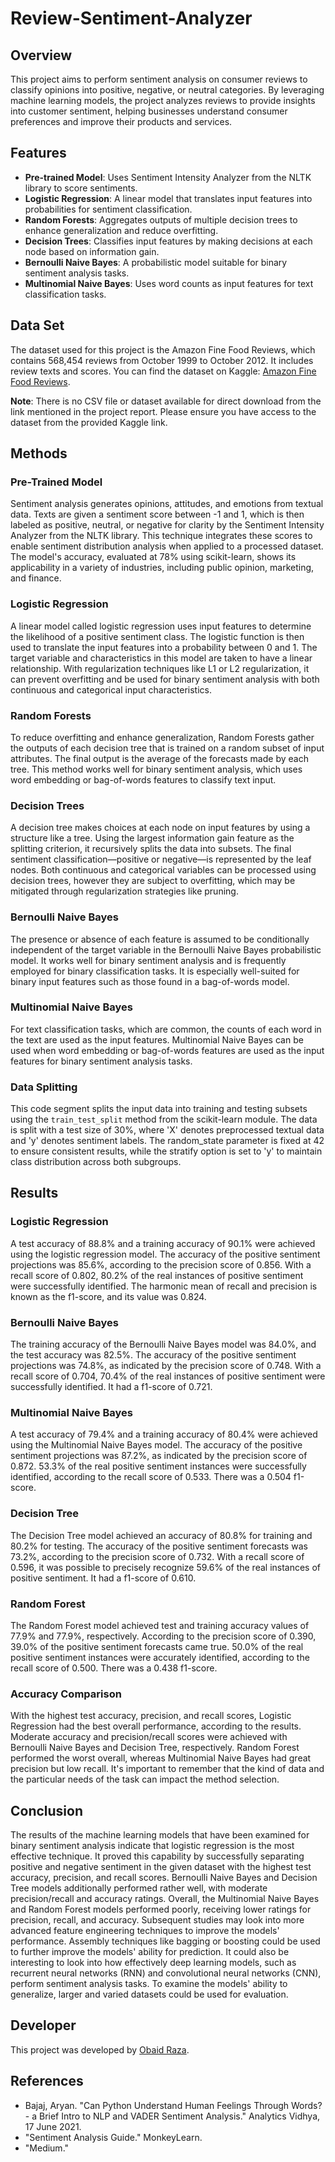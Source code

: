 # Review-Sentiment-Analyzer

## Overview

This project aims to perform sentiment analysis on consumer reviews to classify opinions into positive, negative, or neutral categories. By leveraging machine learning models, the project analyzes reviews to provide insights into customer sentiment, helping businesses understand consumer preferences and improve their products and services.

## Features

- **Pre-trained Model**: Uses Sentiment Intensity Analyzer from the NLTK library to score sentiments.
- **Logistic Regression**: A linear model that translates input features into probabilities for sentiment classification.
- **Random Forests**: Aggregates outputs of multiple decision trees to enhance generalization and reduce overfitting.
- **Decision Trees**: Classifies input features by making decisions at each node based on information gain.
- **Bernoulli Naive Bayes**: A probabilistic model suitable for binary sentiment analysis tasks.
- **Multinomial Naive Bayes**: Uses word counts as input features for text classification tasks.

## Data Set

The dataset used for this project is the Amazon Fine Food Reviews, which contains 568,454 reviews from October 1999 to October 2012. It includes review texts and scores. You can find the dataset on Kaggle: [Amazon Fine Food Reviews](https://www.kaggle.com/datasets/snap/amazon-fine-food-reviews).

**Note**: There is no CSV file or dataset available for direct download from the link mentioned in the project report. Please ensure you have access to the dataset from the provided Kaggle link.

## Methods

### Pre-Trained Model

Sentiment analysis generates opinions, attitudes, and emotions from textual data. Texts are given a sentiment score between -1 and 1, which is then labeled as positive, neutral, or negative for clarity by the Sentiment Intensity Analyzer from the NLTK library. This technique integrates these scores to enable sentiment distribution analysis when applied to a processed dataset. The model's accuracy, evaluated at 78% using scikit-learn, shows its applicability in a variety of industries, including public opinion, marketing, and finance.

### Logistic Regression

A linear model called logistic regression uses input features to determine the likelihood of a positive sentiment class. The logistic function is then used to translate the input features into a probability between 0 and 1. The target variable and characteristics in this model are taken to have a linear relationship. With regularization techniques like L1 or L2 regularization, it can prevent overfitting and be used for binary sentiment analysis with both continuous and categorical input characteristics.

### Random Forests

To reduce overfitting and enhance generalization, Random Forests gather the outputs of each decision tree that is trained on a random subset of input attributes. The final output is the average of the forecasts made by each tree. This method works well for binary sentiment analysis, which uses word embedding or bag-of-words features to classify text input.

### Decision Trees

A decision tree makes choices at each node on input features by using a structure like a tree. Using the largest information gain feature as the splitting criterion, it recursively splits the data into subsets. The final sentiment classification—positive or negative—is represented by the leaf nodes. Both continuous and categorical variables can be processed using decision trees, however they are subject to overfitting, which may be mitigated through regularization strategies like pruning.

### Bernoulli Naive Bayes

The presence or absence of each feature is assumed to be conditionally independent of the target variable in the Bernoulli Naive Bayes probabilistic model. It works well for binary sentiment analysis and is frequently employed for binary classification tasks. It is especially well-suited for binary input features such as those found in a bag-of-words model.

### Multinomial Naive Bayes

For text classification tasks, which are common, the counts of each word in the text are used as the input features. Multinomial Naive Bayes can be used when word embedding or bag-of-words features are used as the input features for binary sentiment analysis tasks.

### Data Splitting

This code segment splits the input data into training and testing subsets using the `train_test_split` method from the scikit-learn module. The data is split with a test size of 30%, where 'X' denotes preprocessed textual data and 'y' denotes sentiment labels. The random_state parameter is fixed at 42 to ensure consistent results, while the stratify option is set to 'y' to maintain class distribution across both subgroups.

## Results

### Logistic Regression

A test accuracy of 88.8% and a training accuracy of 90.1% were achieved using the logistic regression model. The accuracy of the positive sentiment projections was 85.6%, according to the precision score of 0.856. With a recall score of 0.802, 80.2% of the real instances of positive sentiment were successfully identified. The harmonic mean of recall and precision is known as the f1-score, and its value was 0.824.

### Bernoulli Naive Bayes

The training accuracy of the Bernoulli Naive Bayes model was 84.0%, and the test accuracy was 82.5%. The accuracy of the positive sentiment projections was 74.8%, as indicated by the precision score of 0.748. With a recall score of 0.704, 70.4% of the real instances of positive sentiment were successfully identified. It had a f1-score of 0.721.

### Multinomial Naive Bayes

A test accuracy of 79.4% and a training accuracy of 80.4% were achieved using the Multinomial Naive Bayes model. The accuracy of the positive sentiment projections was 87.2%, as indicated by the precision score of 0.872. 53.3% of the real positive sentiment instances were successfully identified, according to the recall score of 0.533. There was a 0.504 f1-score.

### Decision Tree

The Decision Tree model achieved an accuracy of 80.8% for training and 80.2% for testing. The accuracy of the positive sentiment forecasts was 73.2%, according to the precision score of 0.732. With a recall score of 0.596, it was possible to precisely recognize 59.6% of the real instances of positive sentiment. It had a f1-score of 0.610.

### Random Forest

The Random Forest model achieved test and training accuracy values of 77.9% and 77.9%, respectively. According to the precision score of 0.390, 39.0% of the positive sentiment forecasts came true. 50.0% of the real positive sentiment instances were accurately identified, according to the recall score of 0.500. There was a 0.438 f1-score.

### Accuracy Comparison

With the highest test accuracy, precision, and recall scores, Logistic Regression had the best overall performance, according to the results. Moderate accuracy and precision/recall scores were achieved with Bernoulli Naive Bayes and Decision Tree, respectively. Random Forest performed the worst overall, whereas Multinomial Naive Bayes had great precision but low recall. It's important to remember that the kind of data and the particular needs of the task can impact the method selection.

## Conclusion

The results of the machine learning models that have been examined for binary sentiment analysis indicate that logistic regression is the most effective technique. It proved this capability by successfully separating positive and negative sentiment in the given dataset with the highest test accuracy, precision, and recall scores. Bernoulli Naive Bayes and Decision Tree models additionally performed rather well, with moderate precision/recall and accuracy ratings. Overall, the Multinomial Naive Bayes and Random Forest models performed poorly, receiving lower ratings for precision, recall, and accuracy. Subsequent studies may look into more advanced feature engineering techniques to improve the models' performance. Assembly techniques like bagging or boosting could be used to further improve the models' ability for prediction. It could also be interesting to look into how effectively deep learning models, such as recurrent neural networks (RNN) and convolutional neural networks (CNN), perform sentiment analysis tasks. To examine the models' ability to generalize, larger and varied datasets could be used for evaluation.

## Developer

This project was developed by [Obaid Raza](https://github.com/mohammedobaidraza).

## References

- Bajaj, Aryan. "Can Python Understand Human Feelings Through Words? - a Brief Intro to NLP and VADER Sentiment Analysis." Analytics Vidhya, 17 June 2021.
- "Sentiment Analysis Guide." MonkeyLearn.
- "Medium."

